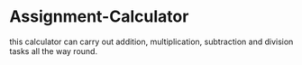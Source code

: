 # Assignment-Calculator
this calculator can carry out addition, multiplication, subtraction and division tasks all the way round.
